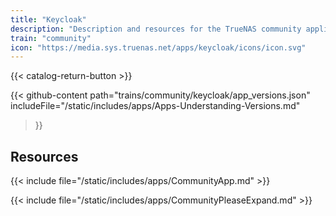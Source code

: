 ```yaml
---
title: "Keycloak"
description: "Description and resources for the TrueNAS community application called Keycloak."
train: "community"
icon: "https://media.sys.truenas.net/apps/keycloak/icons/icon.svg"
---
```


{{< catalog-return-button >}}

{{< github-content 
    path="trains/community/keycloak/app_versions.json"
    includeFile="/static/includes/apps/Apps-Understanding-Versions.md"
>}}

## Resources

{{< include file="/static/includes/apps/CommunityApp.md" >}}

{{< include file="/static/includes/apps/CommunityPleaseExpand.md" >}}
